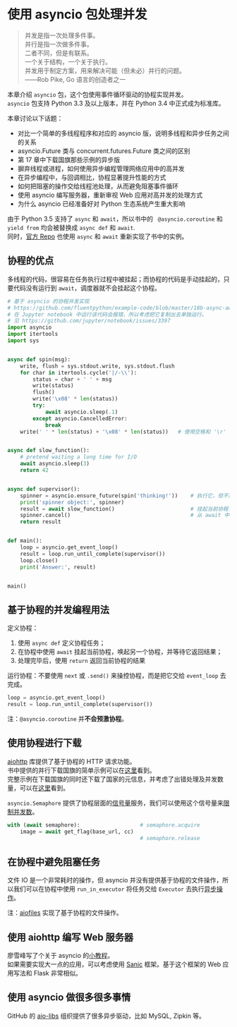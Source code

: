 
# 使用 asyncio 包处理并发
> 并发是指一次处理多件事。  
> 并行是指一次做多件事。  
> 二者不同，但是有联系。  
> 一个关于结构，一个关于执行。  
> 并发用于制定方案，用来解决可能（但未必）并行的问题。  
> ——Rob Pike, Go 语言的创造者之一

本章介绍 `asyncio` 包，这个包使用事件循环驱动的协程实现并发。  
`asyncio` 包支持 Python 3.3 及以上版本，并在 Python 3.4 中正式成为标准库。

本章讨论以下话题：
* 对比一个简单的多线程程序和对应的 asyncio 版，说明多线程和异步任务之间的关系
* asyncio.Future 类与 concurrent.futures.Future 类之间的区别
* 第 17 章中下载国旗那些示例的异步版
* 摒弃线程或进程，如何使用异步编程管理网络应用中的高并发
* 在异步编程中，与回调相比，协程显著提升性能的方式
* 如何把阻塞的操作交给线程池处理，从而避免阻塞事件循环
* 使用 asyncio 编写服务器，重新审视 Web 应用对高并发的处理方式
* 为什么 asyncio 已经准备好对 Python 生态系统产生重大影响

由于 Python 3.5 支持了 `async` 和 `await`，所以书中的 ` @asyncio.coroutine` 和 `yield from` 均会被替换成 `async def` 和 `await`.  
同时，[官方 Repo](https://github.com/fluentpython/example-code/tree/master/18b-async-await) 也使用 `async` 和 `await` 重新实现了书中的实例。

## 协程的优点
多线程的代码，很容易在任务执行过程中被挂起；而协程的代码是手动挂起的，只要代码没有运行到 `await`，调度器就不会挂起这个协程。


```python
# 基于 asyncio 的协程并发实现
# https://github.com/fluentpython/example-code/blob/master/18b-async-await/spinner_await.py
# 在 Jupyter notebook 中运行该代码会报错，所以考虑把它复制出去单独运行。
# 见 https://github.com/jupyter/notebook/issues/3397
import asyncio
import itertools
import sys


async def spin(msg):
    write, flush = sys.stdout.write, sys.stdout.flush
    for char in itertools.cycle('|/-\\'):
        status = char + ' ' + msg
        write(status)
        flush()
        write('\x08' * len(status))
        try:
            await asyncio.sleep(.1)
        except asyncio.CancelledError:
            break
    write(' ' * len(status) + '\x08' * len(status))   # 使用空格和 '\r' 清空本行


async def slow_function():
    # pretend waiting a long time for I/O
    await asyncio.sleep(3)
    return 42


async def supervisor():
    spinner = asyncio.ensure_future(spin('thinking!'))    # 执行它，但不需要等待它返回结果
    print('spinner object:', spinner)
    result = await slow_function()                        # 挂起当前协程，等待 slow_function 完成
    spinner.cancel()                                      # 从 await 中抛出 CancelledError，终止协程
    return result


def main():
    loop = asyncio.get_event_loop()
    result = loop.run_until_complete(supervisor())
    loop.close()
    print('Answer:', result)


main()
```

## 基于协程的并发编程用法
定义协程：
1. 使用 `async def` 定义协程任务；
2. 在协程中使用 `await` 挂起当前协程，唤起另一个协程，并等待它返回结果；
3. 处理完毕后，使用 `return` 返回当前协程的结果

运行协程：不要使用 `next` 或 `.send()` 来操控协程，而是把它交给 `event_loop` 去完成。
```python
loop = asyncio.get_event_loop()
result = loop.run_until_complete(supervisor())
```

注：`@asyncio.coroutine` 并**不会预激协程**。

## 使用协程进行下载
[aiohttp](https://aiohttp.readthedocs.io/en/stable/) 库提供了基于协程的 HTTP 请求功能。  
书中提供的并行下载国旗的简单示例可以在[这里](https://github.com/fluentpython/example-code/blob/master/17-futures/countries/flags_await.py)看到。  
完整示例在下载国旗的同时还下载了国家的元信息，并考虑了出错处理及并发数量，可以在[这里](https://github.com/fluentpython/example-code/blob/master/17-futures/countries/flags3_asyncio.py)看到。

`asyncio.Semaphore` 提供了协程层面的[信号量](https://zh.wikipedia.org/zh-cn/%E4%BF%A1%E5%8F%B7%E9%87%8F)服务，我们可以使用这个信号量来[限制并发数](https://github.com/fluentpython/example-code/blob/master/17-futures/countries/flags3_asyncio.py#L61)。

```python
with (await semaphore):                   # semaphore.acquire
    image = await get_flag(base_url, cc)
                                          # semaphore.release
```

## 在协程中避免阻塞任务
文件 IO 是一个非常耗时的操作，但 asyncio 并没有提供基于协程的文件操作，所以我们可以在协程中使用 `run_in_executor` 将任务交给 `Executor` 去执行[异步操作](https://github.com/fluentpython/example-code/blob/master/17-futures/countries/flags3_asyncio.py#L74)。

注：[aiofiles](https://github.com/Tinche/aiofiles) 实现了基于协程的文件操作。

## 使用 aiohttp 编写 Web 服务器
廖雪峰写了个关于 asyncio 的[小教程](https://www.liaoxuefeng.com/wiki/0014316089557264a6b348958f449949df42a6d3a2e542c000/0014320981492785ba33cc96c524223b2ea4e444077708d000)。  
如果需要实现大一点的应用，可以考虑使用 [Sanic](https://sanic.readthedocs.io/en/latest/) 框架。基于这个框架的 Web 应用写法和 Flask  非常相似。

## 使用 asyncio 做很多很多事情
GitHub 的 [aio-libs](https://github.com/aio-libs) 组织提供了很多异步驱动，比如 MySQL, Zipkin 等。
